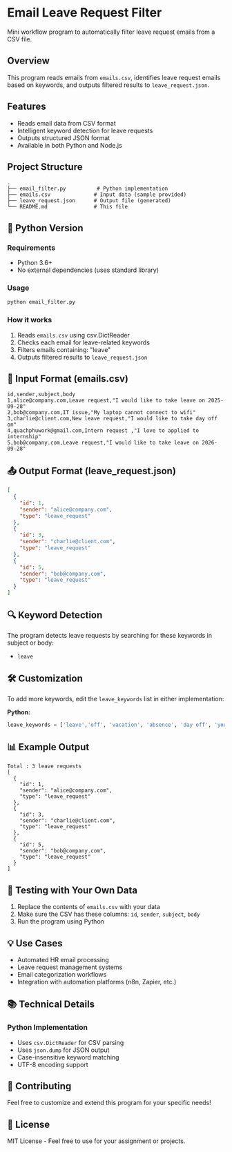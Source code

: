 # Email Leave Request Filter

Mini workflow program to automatically filter leave request emails from a CSV file.

## Overview

This program reads emails from `emails.csv`, identifies leave request emails based on keywords, and outputs filtered results to `leave_request.json`.

## Features

- Reads email data from CSV format
- Intelligent keyword detection for leave requests
- Outputs structured JSON format
- Available in both Python and Node.js

## Project Structure

```
.
├── email_filter.py          # Python implementation
├── emails.csv              # Input data (sample provided)
├── leave_request.json      # Output file (generated)
└── README.md               # This file
```

## 🐍 Python Version

### Requirements
- Python 3.6+
- No external dependencies (uses standard library)

### Usage

```bash
python email_filter.py
```

### How it works

1. Reads `emails.csv` using csv.DictReader
2. Checks each email for leave-related keywords
3. Filters emails containing: "leave"
4. Outputs filtered results to `leave_request.json`


## 📝 Input Format (emails.csv)

```csv
id,sender,subject,body
1,alice@company.com,Leave request,"I would like to take leave on 2025-09-28"
2,bob@company.com,IT issue,"My laptop cannot connect to wifi"
3,charlie@client.com,New leave request,"I would like to take day off on"
4,quachphuwork@gmail.com,Intern request ,"I love to applied to internship"
5,bob@company.com,Leave request,"I would like to take leave on 2026-09-28"
```

## 📤 Output Format (leave_request.json)

```json
[
  {
    "id": 1,
    "sender": "alice@company.com",
    "type": "leave_request"
  },
  {
    "id": 3,
    "sender": "charlie@client.com",
    "type": "leave_request"
  },
  {
    "id": 5,
    "sender": "bob@company.com",
    "type": "leave_request"
  }
]
```

## 🔍 Keyword Detection

The program detects leave requests by searching for these keywords in subject or body:
- `leave`


## 🛠️ Customization

To add more keywords, edit the `leave_keywords` list in either implementation:

**Python:**
```python
leave_keywords = ['leave','off', 'vacation', 'absence', 'day off', 'your_keyword']
```


## 📊 Example Output

```
Total : 3 leave requests
[
  {
    "id": 1,
    "sender": "alice@company.com",
    "type": "leave_request"
  },
  {
    "id": 3,
    "sender": "charlie@client.com",
    "type": "leave_request"
  },
  {
    "id": 5,
    "sender": "bob@company.com",
    "type": "leave_request"
  }
]
```

## 🧪 Testing with Your Own Data

1. Replace the contents of `emails.csv` with your data
2. Make sure the CSV has these columns: `id`, `sender`, `subject`, `body`
3. Run the program using Python

## 💡 Use Cases

- Automated HR email processing
- Leave request management systems
- Email categorization workflows
- Integration with automation platforms (n8n, Zapier, etc.)

## 📚 Technical Details

### Python Implementation
- Uses `csv.DictReader` for CSV parsing
- Uses `json.dump` for JSON output
- Case-insensitive keyword matching
- UTF-8 encoding support

## 🤝 Contributing

Feel free to customize and extend this program for your specific needs!

## 📄 License

MIT License - Feel free to use for your assignment or projects.

